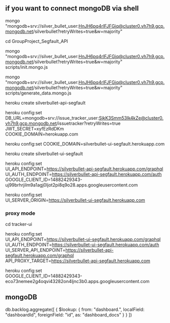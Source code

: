 # 

## if you want to connect mongoDB via shell
mongo "mongodb+srv://silver_bullet_user:HnJH6pq4rlFJFGiq@cluster0.vh7h9.gcp.mongodb.net/silverbullet?retryWrites=true&w=majority"

cd GroupProject_Segfault_API

mongo "mongodb+srv://silver_bullet_user:HnJH6pq4rlFJFGiq@cluster0.vh7h9.gcp.mongodb.net/silverbullet?retryWrites=true&w=majority" scripts/init.mongo.js

mongo "mongodb+srv://silver_bullet_user:HnJH6pq4rlFJFGiq@cluster0.vh7h9.gcp.mongodb.net/silverbullet?retryWrites=true&w=majority" scripts/generate_data.mongo.js


heroku create silverbullet-api-segfault


heroku config:set \
DB_URL=mongodb+srv://issue_tracker_user:SjkK3Smm53Ik4kZe@cluster0.vh7h9.gcp.mongodb.net/issuetracker?retryWrites=true \
JWT_SECRET=xyfEzRdDKm \
COOKIE_DOMAIN=herokuapp.com


heroku config:set COOKIE_DOMAIN=silverbullet-ui-segfault.herokuapp.com

heroku create silverbullet-ui-segfault

heroku config:set \
UI_API_ENDPOINT=https://silverbullet-api-segfault.herokuapp.com/graphql \
UI_AUTH_ENDPOINT=https://silverbullet-api-segfault.herokuapp.com/auth \
GOOGLE_CLIENT_ID=14882429343-uj99brhrjilm9a1agj0ljot2pi8q9o28.apps.googleusercontent.com

heroku config:set \
UI_SERVER_ORIGIN=https://silverbullet-ui-segfault.herokuapp.com



### proxy mode
cd tracker-ui

heroku config:set \
UI_API_ENDPOINT=https://silverbullet-ui-segfault.herokuapp.com/graphql \
UI_AUTH_ENDPOINT=https://silverbullet-ui-segfault.herokuapp.com/auth \
UI_SERVER_API_ENDPOINT=https://silverbullet-api-segfault.herokuapp.com/graphql \
API_PROXY_TARGET=https://silverbullet-api-segfault.herokuapp.com



heroku config:set \
GOOGLE_CLIENT_ID=14882429343-eco73nemee2g4oqvi43282on4ljnc3b0.apps.googleusercontent.com




## mongoDB
db.backlog.aggregate([
  {
    $lookup:
      {
        from: "dashboard.",
        localField: "dashboardId",
        foreignField: "id",
        as: "dashboard_docs"
      }
  }
])

